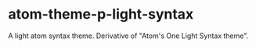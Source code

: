 # atom-theme-p-light-syntax
A light atom syntax theme. Derivative of "Atom's One Light Syntax theme".
